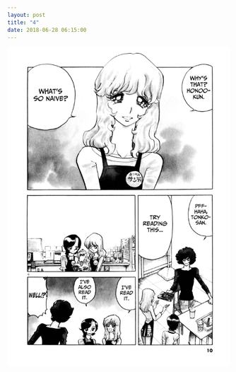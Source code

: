```yaml
---
layout: post
title: "4"
date: 2018-06-28 06:15:00
---
```

 <img src="/images/4.jpg" class="center">
